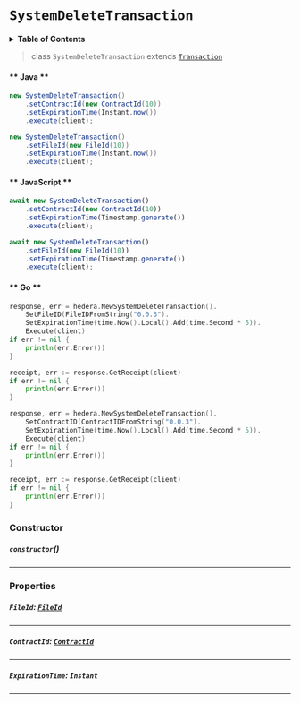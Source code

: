 # `SystemDeleteTransaction`

<details>
<summary><b>Table of Contents</b></summary>

| Item | Java | JavaScript | Go
| - | - | - | - |
| [`FileId`](#fileid-fileidreferencefilefileidmd) | ✅ | ✅ | ✅
| [`ContractId`](#contractid-contractidreferencecontractcontractidmd) | ✅ | ✅ | ✅
| [`ExpirationTime`](#expirationtime-instant) | ✅ | ✅ | ✅
</details>

> class `SystemDeleteTransaction` extends [`Transaction`](reference/core/Transaction.md)

<!-- tabs:start -->

#### ** Java **

```java
new SystemDeleteTransaction()
    .setContractId(new ContractId(10))
    .setExpirationTime(Instant.now())
    .execute(client);

new SystemDeleteTransaction()
    .setFileId(new FileId(10))
    .setExpirationTime(Instant.now())
    .execute(client);
```

#### ** JavaScript **

```js
await new SystemDeleteTransaction()
    .setContractId(new ContractId(10))
    .setExpirationTime(Timestamp.generate())
    .execute(client);

await new SystemDeleteTransaction()
    .setFileId(new FileId(10))
    .setExpirationTime(Timestamp.generate())
    .execute(client);
```

#### ** Go **

```go
response, err = hedera.NewSystemDeleteTransaction().
    SetFileID(FileIDFromString("0.0.3").
    SetExpirationTime(time.Now().Local().Add(time.Second * 5)).
    Execute(client)
if err != nil {
    println(err.Error())
}

receipt, err := response.GetReceipt(client)
if err != nil {
    println(err.Error())
}

response, err = hedera.NewSystemDeleteTransaction().
    SetContractID(ContractIDFromString("0.0.3").
    SetExpirationTime(time.Now().Local().Add(time.Second * 5)).
    Execute(client)
if err != nil {
    println(err.Error())
}

receipt, err := response.GetReceipt(client)
if err != nil {
    println(err.Error())
}
```

<!-- tabs:end -->

### Constructor

##### `constructor`()

---

### Properties

##### `FileId`: [`FileId`](reference/file/FileId.md)

---

##### `ContractId`: [`ContractId`](reference/contract/ContractId.md)

---

##### `ExpirationTime`: `Instant`

---

